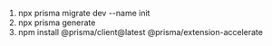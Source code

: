 1. npx prisma migrate dev --name init
2. npx prisma generate
3. npm install @prisma/client@latest @prisma/extension-accelerate

